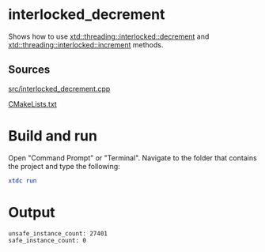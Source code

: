 # interlocked_decrement

Shows how to use [xtd::threading::interlocked::decrement](../../../../src/xtd.core/include/xtd/threading/interlocked.h) and [xtd::threading::interlocked::increment](../../../../src/xtd.core/include/xtd/threading/interlocked.h) methods.

## Sources

[src/interlocked_decrement.cpp](src/interlocked_decrement.cpp)

[CMakeLists.txt](CMakeLists.txt)

# Build and run

Open "Command Prompt" or "Terminal". Navigate to the folder that contains the project and type the following:

```cmake
xtdc run
```

# Output

```
unsafe_instance_count: 27401
safe_instance_count: 0
```
